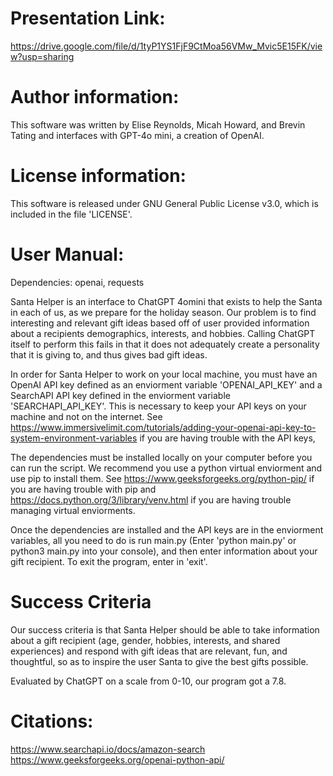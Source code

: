 # Presentation Link:

https://drive.google.com/file/d/1tyP1YS1FjF9CtMoa56VMw_Mvic5E15FK/view?usp=sharing

# Author information:

This software was written by Elise Reynolds, Micah Howard, and Brevin Tating and interfaces with GPT-4o mini, a creation of OpenAI.

# License information:

This software is released under GNU General Public License v3.0, which is included in the file 'LICENSE'.

# User Manual:

Dependencies:
openai, requests

Santa Helper is an interface to ChatGPT 4omini that exists to help the Santa in each of us, as we prepare for the holiday season. Our problem is to find interesting and relevant gift ideas based off of user provided information about a recipients demographics, interests, and hobbies. Calling ChatGPT itself to perform this fails in that it does not adequately create a personality that it is giving to, and thus gives bad gift ideas.

In order for Santa Helper to work on your local machine, you must have an OpenAI API key defined as an enviorment variable 'OPENAI_API_KEY' and a SearchAPI API key defined in the enviorment variable 'SEARCHAPI_API_KEY'. This is necessary to keep your API keys on your machine and not on the internet. See https://www.immersivelimit.com/tutorials/adding-your-openai-api-key-to-system-environment-variables if you are having trouble with the API keys,

The dependencies must be installed locally on your computer before you can run the script. We recommend you use a python virtual enviorment and use pip to install them. See https://www.geeksforgeeks.org/python-pip/ if you are having trouble with pip and https://docs.python.org/3/library/venv.html if you are having trouble managing virtual enviorments.

Once the dependencies are installed and the API keys are in the enviorment variables, all you need to do is run main.py (Enter 'python main.py' or python3 main.py into your console), and then enter information about your gift recipient. To exit the program, enter in 'exit'.

# Success Criteria

Our success criteria is that Santa Helper should be able to take information about a gift recipient (age, gender, hobbies, interests, and shared experiences) and respond with gift ideas that are relevant, fun, and thoughtful, so as to inspire the user Santa to give the best gifts possible.

Evaluated by ChatGPT on a scale from 0-10, our program got a 7.8.

# Citations:

https://www.searchapi.io/docs/amazon-search
https://www.geeksforgeeks.org/openai-python-api/
